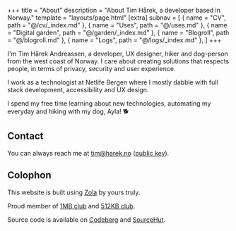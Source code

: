 +++
title = "About"
description = "About Tim Hårek, a developer based in Norway."
template = "layouts/page.html"
[extra]
subnav = [
  { name = "CV", path = "@/cv/_index.md" },
  { name = "Uses", path = "@/uses.md" },
  { name = "Digital garden", path = "@/garden/_index.md" },
  { name = "Blogroll", path = "@/blogroll.md" },
  { name = "Logs", path = "@/logs/_index.md" },
]
+++

I'm Tim Hårek Andreassen, a developer, UX designer, hiker and dog-person
from the west coast of Norway. I care about creating solutions that respects
people, in terms of privacy, security and user experience.

I work as a technologist at Netlife Bergen where I mostly dabble with full stack
development, accessibility and UX design.

I spend my free time learning about new technologies, automating my everyday and
hiking with my dog, Ayla! 🐕

## Contact

You can always reach me at
<a href="mailto:tim@harek.no" rel="me">tim@harek.no</a> ([public key](@/key.md)).

## Colophon

This website is built using [Zola][zola] by yours truly.

Proud member of [1MB club][1mb] and [512KB club][512kb].

Source code is available on [Codeberg][codeberg] and [SourceHut][sourcehut].

[1984]: https://1984hosting.com
[zola]: https://getzola.org
[1mb]: https://1mb.club
[512kb]: https://512kb.club
[codeberg]: https://codeberg.org/timharek/timharek.no
[sourcehut]: https://git.sr.ht/~timharek/timharek.no
